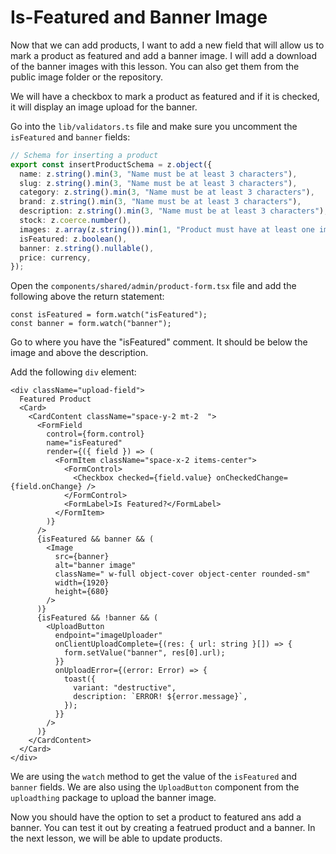 # Is-Featured and Banner Image

Now that we can add products, I want to add a new field that will allow us to mark a product as featured and add a banner image. I will add a download of the banner images with this lesson. You can also get them from the public image folder or the repository.

We will have a checkbox to mark a product as featured and if it is checked, it will display an image upload for the banner.

Go into the `lib/validators.ts` file and make sure you uncomment the `isFeatured` and `banner` fields:

```ts
// Schema for inserting a product
export const insertProductSchema = z.object({
  name: z.string().min(3, "Name must be at least 3 characters"),
  slug: z.string().min(3, "Name must be at least 3 characters"),
  category: z.string().min(3, "Name must be at least 3 characters"),
  brand: z.string().min(3, "Name must be at least 3 characters"),
  description: z.string().min(3, "Name must be at least 3 characters"),
  stock: z.coerce.number(),
  images: z.array(z.string()).min(1, "Product must have at least one image"),
  isFeatured: z.boolean(),
  banner: z.string().nullable(),
  price: currency,
});
```

Open the `components/shared/admin/product-form.tsx` file and add the following above the return statement:

```tsx
const isFeatured = form.watch("isFeatured");
const banner = form.watch("banner");
```

Go to where you have the "isFeatured" comment. It should be below the image and above the description.

Add the following `div` element:

```tsx
<div className="upload-field">
  Featured Product
  <Card>
    <CardContent className="space-y-2 mt-2  ">
      <FormField
        control={form.control}
        name="isFeatured"
        render={({ field }) => (
          <FormItem className="space-x-2 items-center">
            <FormControl>
              <Checkbox checked={field.value} onCheckedChange={field.onChange} />
            </FormControl>
            <FormLabel>Is Featured?</FormLabel>
          </FormItem>
        )}
      />
      {isFeatured && banner && (
        <Image
          src={banner}
          alt="banner image"
          className=" w-full object-cover object-center rounded-sm"
          width={1920}
          height={680}
        />
      )}
      {isFeatured && !banner && (
        <UploadButton
          endpoint="imageUploader"
          onClientUploadComplete={(res: { url: string }[]) => {
            form.setValue("banner", res[0].url);
          }}
          onUploadError={(error: Error) => {
            toast({
              variant: "destructive",
              description: `ERROR! ${error.message}`,
            });
          }}
        />
      )}
    </CardContent>
  </Card>
</div>
```

We are using the `watch` method to get the value of the `isFeatured` and `banner` fields. We are also using the `UploadButton` component from the `uploadthing` package to upload the banner image.

Now you should have the option to set a product to featured ans add a banner. You can test it out by creating a featrued product and a banner. In the next lesson, we will be able to update products.
